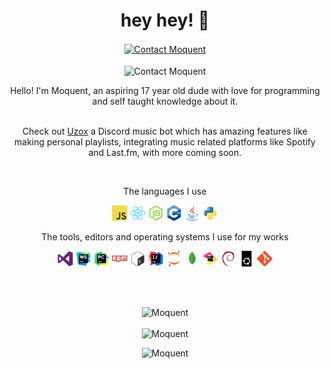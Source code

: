 <h1 align="center">hey hey! 👋</h1>
<p align="center">
  <a href="https://discord.gg/623552jtcz">
  <img align="center" alt="Contact Moquent" width="30px" src="https://raw.githubusercontent.com/peterthehan/peterthehan/master/assets/discord.svg" />
</a>
<br />
  <br />

<img align="center" alt="Contact Moquent" src="https://discord.c99.nl/widget/theme-3/306759697812160513.png" />

<div align="center">
Hello! I'm Moquent, an aspiring 17 year old dude with love for programming and self taught knowledge about it.<br />

  <br>

Check out [Uzox](http://uzox.xyz/) a Discord music bot which has amazing features like making personal playlists, integrating music related platforms like Spotify and Last.fm, with more coming soon.

  </br>

The languages I use

<code><img height="25" src="https://raw.githubusercontent.com/devicons/devicon/master/icons/javascript/javascript-original.svg"></code>
<code><img height="25" src="https://raw.githubusercontent.com/devicons/devicon/master/icons/react/react-original.svg"></code>
<code><img height="25" src="https://raw.githubusercontent.com/devicons/devicon/master/icons/nodejs/nodejs-original.svg"></code>
<code><img height="25" src="https://raw.githubusercontent.com/devicons/devicon/master/icons/cplusplus/cplusplus-original.svg"></code>
<code><img height="25" src="https://raw.githubusercontent.com/devicons/devicon/master/icons/java/java-original.svg"></code>
<code><img height="25" src="https://raw.githubusercontent.com/devicons/devicon/master/icons/python/python-original.svg"></code>



The tools, editors and operating systems I use for my works

<code><img height="25" src="https://raw.githubusercontent.com/devicons/devicon/master/icons/visualstudio/visualstudio-plain.svg"></code>
<code><img height="25" src="https://raw.githubusercontent.com/devicons/devicon/master/icons/webstorm/webstorm-original.svg"></code>
<code><img height="25" src="https://raw.githubusercontent.com/devicons/devicon/master/icons/pycharm/pycharm-original.svg"></code>
<code><img height="25" src="https://raw.githubusercontent.com/devicons/devicon/master/icons/npm/npm-original-wordmark.svg"></code>
<code><img height="25" src="https://raw.githubusercontent.com/devicons/devicon/master/icons/bash/bash-original.svg"></code>
<code><img height="25" src="https://raw.githubusercontent.com/devicons/devicon/master/icons/intellij/intellij-original.svg"></code>
<code><img height="25" src="https://raw.githubusercontent.com/devicons/devicon/master/icons/jupyter/jupyter-original.svg"></code>
<code><img height="25" src="https://raw.githubusercontent.com/devicons/devicon/master/icons/mongodb/mongodb-original.svg"></code>
<code><img height="25" src="https://raw.githubusercontent.com/devicons/devicon/master/icons/jetbrains/jetbrains-original.svg"></code>
<code><img height="25" src="https://raw.githubusercontent.com/devicons/devicon/master/icons/debian/debian-original.svg"></code>
<code><img height="25" src="https://raw.githubusercontent.com/devicons/devicon/master/icons/ubuntu/ubuntu-plain.svg"></code>
<code><img height="25" src="https://raw.githubusercontent.com/devicons/devicon/master/icons/git/git-original.svg"></code>

</div>

<br />
<br />

<p align="center">
  <img src="https://github-readme-stats-git-masterrstaa-rickstaa.vercel.app/api?username=Moquent&show_icons=true&theme=gotham" alt="Moquent" />
  <br />
  <br>
  <img src="https://github-readme-stats-git-masterrstaa-rickstaa.vercel.app/api/top-langs/?username=Moquent&layout=compact&langs_count=8&theme=gotham" alt="Moquent" />
<br/>
  <p align="center"> <img src="https://komarev.com/ghpvc/?username=Moquent" alt="Moquent" /> </p>
<br>
<!---
this indexing sucks
-->
